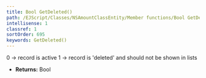 ```yaml
---
title: Bool GetDeleted()
path: /EJScript/Classes/NSAmountClassEntity/Member functions/Bool GetDeleted()
intellisense: 1
classref: 1
sortOrder: 695
keywords: GetDeleted()
---
```



0 -> record is active 1 -> record is 'deleted' and should not be shown in lists



* **Returns:** Bool


